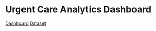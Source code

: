 # Urgent Care Analytics Dashboard

[Dashboard](https://public.tableau.com/app/profile/abderrahmane.chabani/viz/EmergencyRoomDashbord/Dashboard1?publish=yes)
[Dataset](https://data.world/markbradbourne/rwfd-real-world-fake-data/workspace/file?filename=Hospital+ER.csv)
